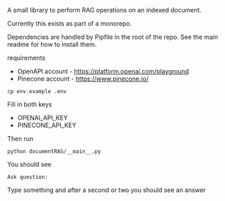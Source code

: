 A small library to perform RAG operations on an indexed document.

Currently this exists as part of a monorepo.

Dependencies are handled by Pipfile in the root of the repo. See the main readme for how to install them.

requirements
 - OpenAPI account  -   https://platform.openai.com/playground
 - Pinecone account -   https://www.pinecone.io/

```
cp env.example .env
```
Fill in both keys
 - OPENAI_API_KEY
 - PINECONE_API_KEY

Then run

```
python documentRAG/__main__.py
```

You should see

```
Ask question: 
```

Type something and after a second or two you should see an answer
